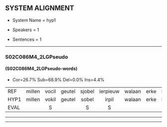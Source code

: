 
## SYSTEM ALIGNMENT

- System Name = hyp1

- Speakers = 1

- Sentences = 1

---

### S02C086M4_2LGPseudo

#### (S02C086M4_2LGPseudo-words)

- Cor=26.7%	Sub=68.9%	Del=0.0%	Ins=4.4%

|  |  |  |  |  |  |  |  |  |  |  |  |  |  |  |  |  |  |  |  |  |  |  |  |  |  |  |  |  |  |  |  |  |  |  |  |  |  |  |  |  |  |  |  |  |  |
|:--- |:---:|:---:|:---:|:---:|:---:|:---:|:---:|:---:|:---:|:---:|:---:|:---:|:---:|:---:|:---:|:---:|:---:|:---:|:---:|:---:|:---:|:---:|:---:|:---:|:---:|:---:|:---:|:---:|:---:|:---:|:---:|:---:|:---:|:---:|:---:|:---:|:---:|:---:|:---:|:---:|:---:|:---:|:---:|:---:|:---:|
| REF | millen | vocil | geutel | sjobel | ierpieuw | walaan | erke | haweel | saarweng | gevicht | * | eemde | bepoud | orstalk |  |  | *(vetten) | * | vurpaand | nizung | fiewon | kneurem | vawaai | strellen | zwieten | foetbans | oonste | muider | grijnken | schielstaug | prilsood | vloender | milste | * | veurder | kloeien | ulen | * | orponk | schodig | ijpo | * | * | * | wooien |
| HYP1 | millen | vokil | geutel | sobel | irpil | walaan | erke | hanwel | sarweng | gevicht | e | eende | bepaut | orstalk | vetten | gefouwd | vuurpaand | nisum | ciwon | kneuren | kneuren | a | vawai | trellen | zweten | voetbals | oonste | muider | grenken | schielstoug | prilsoort | vlunder | meesta | veuder | verder | kloeien | eulen | oa | orponk | schodig | eipo | meneur | preekje | hiffrew | wooien |
| EVAL |  | S |  | S | S |  |  | S | S |  | S | S | S |  | I | I | S | S | S | S | S | S | S | S | S | S |  |  | S | S | S | S | S | S | S |  | S | S |  |  | S | S | S | S |  |
---

---
